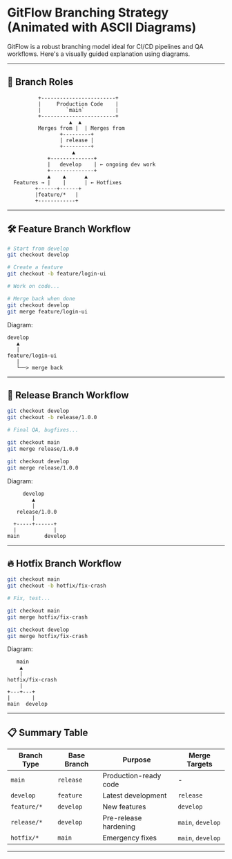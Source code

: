 
# GitFlow Branching Strategy (Animated with ASCII Diagrams)

GitFlow is a robust branching model ideal for CI/CD pipelines and QA workflows. Here's a visually guided explanation using diagrams.

---

## 🌿 Branch Roles

```
          +------------------------+               
          |     Production Code    |               
          |        `main`          |               
          +------------------------+               
                    ▲  ▲                            
          Merges from |  | Merges from                
                 +---------+                         
                 | release |                         
                 +---------+                         
                     ▲                                
             +--------------+                        
             |   develop    | ← ongoing dev work      
             +--------------+                        
             ▲    ▲      ▲                            
  Features → |    |      | ← Hotfixes                 
         +------+------+
         |feature/*   |
         +------------+
```

---

## 🛠️ Feature Branch Workflow

```bash
# Start from develop
git checkout develop

# Create a feature
git checkout -b feature/login-ui

# Work on code...

# Merge back when done
git checkout develop
git merge feature/login-ui
```

Diagram:

```
develop
   ▲
   |
feature/login-ui
   |
   └──> merge back
```

---

## 🚀 Release Branch Workflow

```bash
git checkout develop
git checkout -b release/1.0.0

# Final QA, bugfixes...

git checkout main
git merge release/1.0.0

git checkout develop
git merge release/1.0.0
```

Diagram:

```
     develop
        ▲
        |
   release/1.0.0
        |
  +-----+------+
  |            |
main        develop
```

---

## 🔥 Hotfix Branch Workflow

```bash
git checkout main
git checkout -b hotfix/fix-crash

# Fix, test...

git checkout main
git merge hotfix/fix-crash

git checkout develop
git merge hotfix/fix-crash
```

Diagram:

```
   main
    ▲
    |
hotfix/fix-crash
    |
+---+---+
|       |
main  develop
```

---

## 📋 Summary Table

| Branch Type     | Base Branch | Purpose               | Merge Targets         |
|------------------|-------------|------------------------|------------------------|
| `main`          | `release`   | Production-ready code  | -                      |
| `develop`       | `feature`   | Latest development     | `release`              |
| `feature/*`     | `develop`   | New features           | `develop`              |
| `release/*`     | `develop`   | Pre-release hardening  | `main`, `develop`      |
| `hotfix/*`      | `main`      | Emergency fixes        | `main`, `develop`      |

---

